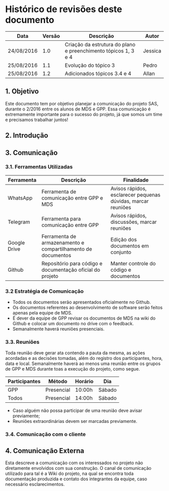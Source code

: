# Histórico de revisões deste documento

|Data|Versão|Descrição|Autor|
|----|------|---------|-------|
| 24/08/2016| 1.0| Criação da estrutura do plano e preenchimento tópicos 1, 3 e 4| Jessica|
| 25/08/2016| 1.1| Evolução do tópico 3| Pedro|
| 25/08/2016| 1.2| Adicionados tópicos 3.4 e 4| Allan|

## 1. Objetivo
Este documento tem por objetivo planejar a comunicação do projeto SAS, durante o 2/2016 entre os alunos de MDS e GPP. Essa comunicação é extremamente importante para o sucesso do projeto, já que somos um time e precisamos trabalhar juntos!

## 2. Introdução

## 3. Comunicação
### 3.1. Ferramentas Utilizadas

|Ferramenta |Descrição |Finalidade|
|---|---|---|
|WhatsApp |Ferramenta de comunicação entre GPP e MDS | Avisos rápidos, esclarecer pequenas dúvidas, marcar reuniões |
|Telegram |Ferramenta para comunicação entre GPP | Avisos rápidos, discussões, marcar reuniões |
|Google Drive |Ferramenta de armazenamento e compartilhamento de documentos | Edição dos documentos em conjunto |
|Github |Repositório para código e documentação oficial do projeto | Manter controle do código e documentos |

### 3.2 Estratégia de Comunicação
* Todos os documentos serão apresentados oficialmente no Github.
* Os documentos referentes ao desenvolvimento de software serão feitos apenas pela equipe de MDS.
* É dever da equipe de GPP revisar os documentos de MDS na wiki do Github e colocar um documento no drive com o feedback.
* Semanalmente haverá reuniões presenciais.
 
### 3.3. Reuniões
Toda reunião deve gerar ata contendo a pauta da mesma, as ações acordadas e as decisões tomadas, além do registro dos participantes, hora, data e local.
Semanalmente haverá ao menos uma reunião entre os grupos de GPP e MDS durante toas a execução do projeto, como segue.

|Participantes|Método|Horário|Dia|
|---|---|---|---|
|GPP|Presencial|10:00h|Sábado|
|Todos|Presencial|14:00h|Sábado|

* Caso alguém não possa participar de uma reunião deve avisar previamente;
* Reuniões extraordinárias devem ser marcadas previamente.

### 3.4. Comunicação com o cliente

## 4. Comunicação Externa
Esta descreve a comunicação com os interessados no projeto não diretamente envolvidos com sua construção. O canal de comunicação utilizado para tal é a Wiki do projeto, na qual se encontra toda documentação produzida e contato dos integrantes da equipe, caso necessário esclarecimentos.